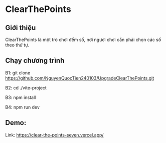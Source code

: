 # ClearThePoints

## Giới thiệu

ClearThePoints là một trò chơi đếm số, nơi người chơi cần phải chọn các số theo thứ tự.

## Chạy chương trình

B1: git clone https://github.com/NguyenQuocTien240103/UpgradeClearThePoints.git

B2: cd ./vite-project

B3: npm install

B4: npm run dev

## Demo: 
Link: https://clear-the-points-seven.vercel.app/